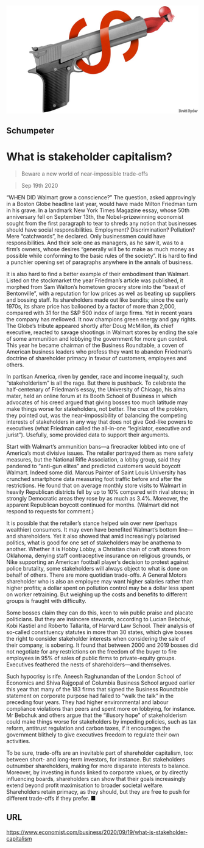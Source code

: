 ![](./images/20200919_WBD000_0.jpg)

## Schumpeter

# What is stakeholder capitalism?

> Beware a new world of near-impossible trade-offs

> Sep 19th 2020

“WHEN DID Walmart grow a conscience?” The question, asked approvingly in a Boston Globe headline last year, would have made Milton Friedman turn in his grave. In a landmark New York Times Magazine essay, whose 50th anniversary fell on September 13th, the Nobel-prizewinning economist sought from the first paragraph to tear to shreds any notion that businesses should have social responsibilities. Employment? Discrimination? Pollution? Mere “catchwords”, he declared. Only businessmen could have responsibilities. And their sole one as managers, as he saw it, was to a firm’s owners, whose desires “generally will be to make as much money as possible while conforming to the basic rules of the society”. It is hard to find a punchier opening set of paragraphs anywhere in the annals of business.

It is also hard to find a better example of their embodiment than Walmart. Listed on the stockmarket the year Friedman’s article was published, it morphed from Sam Walton’s hometown grocery store into the “beast of Bentonville”, with a reputation for low prices as well as beating up suppliers and bossing staff. Its shareholders made out like bandits; since the early 1970s, its share price has ballooned by a factor of more than 2,000, compared with 31 for the S&P 500 index of large firms. Yet in recent years the company has mellowed. It now champions green energy and gay rights. The Globe’s tribute appeared shortly after Doug McMillon, its chief executive, reacted to savage shootings in Walmart stores by ending the sale of some ammunition and lobbying the government for more gun control. This year he became chairman of the Business Roundtable, a coven of American business leaders who profess they want to abandon Friedman’s doctrine of shareholder primacy in favour of customers, employees and others.

In partisan America, riven by gender, race and income inequality, such “stakeholderism” is all the rage. But there is pushback. To celebrate the half-centenary of Friedman’s essay, the University of Chicago, his alma mater, held an online forum at its Booth School of Business in which advocates of his creed argued that giving bosses too much latitude may make things worse for stakeholders, not better. The crux of the problem, they pointed out, was the near-impossibility of balancing the competing interests of stakeholders in any way that does not give God-like powers to executives (what Friedman called the all-in-one “legislator, executive and jurist”). Usefully, some provided data to support their arguments.

Start with Walmart’s ammunition bans—a firecracker lobbed into one of America’s most divisive issues. The retailer portrayed them as mere safety measures, but the National Rifle Association, a lobby group, said they pandered to “anti-gun elites” and predicted customers would boycott Walmart. Indeed some did. Marcus Painter of Saint Louis University has crunched smartphone data measuring foot traffic before and after the restrictions. He found that on average monthly store visits to Walmart in heavily Republican districts fell by up to 10% compared with rival stores; in strongly Democratic areas they rose by as much as 3.4%. Moreover, the apparent Republican boycott continued for months. (Walmart did not respond to requests for comment.)

It is possible that the retailer’s stance helped win over new (perhaps wealthier) consumers. It may even have benefited Walmart’s bottom line—and shareholders. Yet it also showed that amid increasingly polarised politics, what is good for one set of stakeholders may be anathema to another. Whether it is Hobby Lobby, a Christian chain of craft stores from Oklahoma, denying staff contraceptive insurance on religious grounds, or Nike supporting an American football player’s decision to protest against police brutality, some stakeholders will always object to what is done on behalf of others. There are more quotidian trade-offs. A General Motors shareholder who is also an employee may want higher salaries rather than higher profits; a dollar spent on pollution control may be a dollar less spent on worker retraining. But weighing up the costs and benefits to different groups is fraught with difficulty.

Some bosses claim they can do this, keen to win public praise and placate politicians. But they are insincere stewards, according to Lucian Bebchuk, Kobi Kastiel and Roberto Tallarita, of Harvard Law School. Their analysis of so-called constituency statutes in more than 30 states, which give bosses the right to consider stakeholder interests when considering the sale of their company, is sobering. It found that between 2000 and 2019 bosses did not negotiate for any restrictions on the freedom of the buyer to fire employees in 95% of sales of public firms to private-equity groups. Executives feathered the nests of shareholders—and themselves.

Such hypocrisy is rife. Aneesh Raghunandan of the London School of Economics and Shiva Rajgopal of Columbia Business School argued earlier this year that many of the 183 firms that signed the Business Roundtable statement on corporate purpose had failed to “walk the talk” in the preceding four years. They had higher environmental and labour compliance violations than peers and spent more on lobbying, for instance. Mr Bebchuk and others argue that the “illusory hope” of stakeholderism could make things worse for stakeholders by impeding policies, such as tax reform, antitrust regulation and carbon taxes, if it encourages the government blithely to give executives freedom to regulate their own activities.

To be sure, trade-offs are an inevitable part of shareholder capitalism, too: between short- and long-term investors, for instance. But stakeholders outnumber shareholders, making for more disparate interests to balance. Moreover, by investing in funds linked to corporate values, or by directly influencing boards, shareholders can show that their goals increasingly extend beyond profit maximisation to broader societal welfare. Shareholders retain primacy, as they should, but they are free to push for different trade-offs if they prefer. ■

## URL

https://www.economist.com/business/2020/09/19/what-is-stakeholder-capitalism
